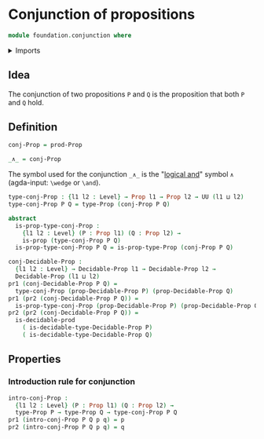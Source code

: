 # Conjunction of propositions

```agda
module foundation.conjunction where
```

<details><summary>Imports</summary>

```agda
open import foundation.decidable-types

open import foundation-core.decidable-propositions
open import foundation-core.dependent-pair-types
open import foundation-core.propositions
open import foundation-core.universe-levels
```

</details>

## Idea

The conjunction of two propositions `P` and `Q` is the proposition that both `P`
and `Q` hold.

## Definition

```agda
conj-Prop = prod-Prop

_∧_ = conj-Prop
```

The symbol used for the conjunction `_∧_` is the
"[logical and](https://codepoints.net/U+2227)" symbol `∧` (agda-input: `\wedge`
or `\and`).

```agda
type-conj-Prop : {l1 l2 : Level} → Prop l1 → Prop l2 → UU (l1 ⊔ l2)
type-conj-Prop P Q = type-Prop (conj-Prop P Q)

abstract
  is-prop-type-conj-Prop :
    {l1 l2 : Level} (P : Prop l1) (Q : Prop l2) →
    is-prop (type-conj-Prop P Q)
  is-prop-type-conj-Prop P Q = is-prop-type-Prop (conj-Prop P Q)

conj-Decidable-Prop :
  {l1 l2 : Level} → Decidable-Prop l1 → Decidable-Prop l2 →
  Decidable-Prop (l1 ⊔ l2)
pr1 (conj-Decidable-Prop P Q) =
  type-conj-Prop (prop-Decidable-Prop P) (prop-Decidable-Prop Q)
pr1 (pr2 (conj-Decidable-Prop P Q)) =
  is-prop-type-conj-Prop (prop-Decidable-Prop P) (prop-Decidable-Prop Q)
pr2 (pr2 (conj-Decidable-Prop P Q)) =
  is-decidable-prod
    ( is-decidable-type-Decidable-Prop P)
    ( is-decidable-type-Decidable-Prop Q)
```

## Properties

### Introduction rule for conjunction

```agda
intro-conj-Prop :
  {l1 l2 : Level} (P : Prop l1) (Q : Prop l2) →
  type-Prop P → type-Prop Q → type-conj-Prop P Q
pr1 (intro-conj-Prop P Q p q) = p
pr2 (intro-conj-Prop P Q p q) = q
```
